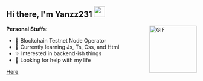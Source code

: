 ## Hi there, I'm Yanzz231 <img src="https://github.com/TheDudeThatCode/TheDudeThatCode/blob/master/Assets/Hi.gif" width="29px">

<img align="right" alt="GIF" height="125px" src="https://media3.giphy.com/media/ln7z2eWriiQAllfVcn/200w.webp" />

**Personal Stuffs:**
- 🚀 Blockchain Testnet Node Operator 
- 🌱 Currently learning Js, Ts, Css, and Html
- ✨ Interested in backend-ish things 
- 🤔 Looking for help with my life

[Here](https://saweria.co/MikasaGCH)
